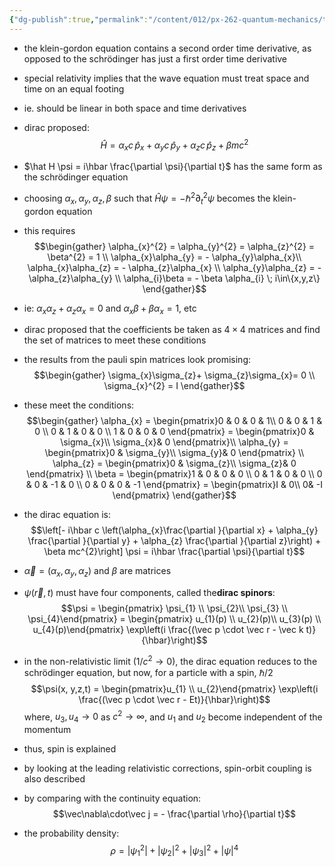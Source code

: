 ```yaml
---
{"dg-publish":true,"permalink":"/content/012/px-262-quantum-mechanics/term-2/n-relativity-and-quantum-mechanics/px-262-n2-dirac-equation/","noteIcon":"1","created":"2025-08-27T13:15:28.533+01:00","updated":"2025-03-10T11:47:24.000+00:00"}
---
```


- the klein-gordon equation contains a second order time derivative, as opposed to the schrödinger has just a first order time derivative
- special relativity implies that the wave equation must treat space and time on an equal footing
- ie. should be linear in both space and time derivatives

- dirac proposed:
$$\hat H = \alpha_{x} c \, \hat p_{x} + \alpha_{y}c \, \hat p_{y} + \alpha_{z}c \, \hat p_{z} + \beta mc^{2}$$
- $\hat H \psi = i\hbar \frac{\partial \psi}{\partial t}$ has the same form as the schrödinger equation
- choosing $\alpha_{x}, \alpha_{y}, \alpha_{z}, \beta$ such that $\hat H \psi = - \hbar^{2}\partial^{2}_{t} \psi$ becomes the klein-gordon equation
- this requires 
$$\begin{gather}
\alpha_{x}^{2} = \alpha_{y}^{2} = \alpha_{z}^{2} = \beta^{2} = 1 \\
 \alpha_{x}\alpha_{y} = - \alpha_{y}\alpha_{x}\\
 \alpha_{x}\alpha_{z} = - \alpha_{z}\alpha_{x} \\
 \alpha_{y}\alpha_{z} = - \alpha_{z}\alpha_{y} \\
 \alpha_{i}\beta = - \beta \alpha_{i} \; i\in\{x,y,z\}
\end{gather}$$
- ie: $\alpha_{x}\alpha_{z} + \alpha_{z}\alpha_{x} = 0$ and $\alpha_{x}\beta + \beta \alpha_{x} = 1$, etc

- dirac proposed that the coefficients be taken as $4\times4$ matrices and find the set of matrices to meet these conditions
- the results from the pauli spin matrices look promising: 
$$\begin{gather} 
\sigma_{x}\sigma_{z}+ \sigma_{z}\sigma_{x}= 0 \\
\sigma_{x}^{2} = I
\end{gather}$$
- these meet the conditions:
$$\begin{gather}
\alpha_{x} = \begin{pmatrix}0 & 0 & 0 & 1\\ 0 & 0 & 1 & 0 \\ 0 & 1 & 0 & 0 \\ 1 & 0 & 0 & 0 \end{pmatrix} = \begin{pmatrix}0 & \sigma_{x}\\ \sigma_{x}& 0 \end{pmatrix}\\
\alpha_{y} = \begin{pmatrix}0 & \sigma_{y}\\ \sigma_{y}& 0 \end{pmatrix} \\
\alpha_{z} = \begin{pmatrix}0 & \sigma_{z}\\ \sigma_{z}& 0 \end{pmatrix} \\
\beta = \begin{pmatrix}1 & 0 & 0 & 0 \\ 0 & 1 & 0 & 0 \\ 0 & 0 & -1 & 0 \\ 0 & 0 & 0 & -1 \end{pmatrix} = 
\begin{pmatrix}I & 0\\ 0& -I \end{pmatrix}
\end{gather}$$
- the dirac equation is:
$$\left[- i\hbar c \left(\alpha_{x}\frac{\partial }{\partial x} + \alpha_{y} \frac{\partial }{\partial y} + \alpha_{z} \frac{\partial }{\partial z}\right) + \beta mc^{2}\right] \psi = i\hbar \frac{\partial \psi}{\partial t}$$

- $\vec \alpha = (\alpha_{x}, \alpha_{y}, \alpha_{z})$ and $\beta$ are matrices
- $\psi(\vec r, t)$ must have four components, called the**dirac spinors**:
$$\psi = \begin{pmatrix} \psi_{1} \\ \psi_{2}\\ \psi_{3} \\ \psi_{4}\end{pmatrix}
= \begin{pmatrix} u_{1}(p) \\ u_{2}(p)\\ u_{3}(p) \\ u_{4}(p)\end{pmatrix} \exp\left(i \frac{(\vec p \cdot \vec r - \vec k t)}{\hbar}\right)$$
- in the non-relativistic limit ($1/c^{2}\to0$), the dirac equation reduces to the schrödinger equation, but now, for a particle with a spin, $\hbar/2$
$$\psi(x, y,z,t) = \begin{pmatrix}u_{1} \\ u_{2}\end{pmatrix} \exp\left(i \frac{(\vec p \cdot \vec r - Et)}{\hbar}\right)$$
	where, $u_{3}, u_{4}\to 0$ as $c^{2} \to \infty$, and $u_{1}$ and $u_{2}$ become independent of the momentum
- thus, spin is explained
- by looking at the leading relativistic corrections, spin-orbit coupling is also described
- by comparing with the continuity equation:
$$\vec\nabla\cdot\vec  j = - \frac{\partial \rho}{\partial t}$$
- the probability density:
$$\rho  = |\psi_{1}^{2} | + |\psi_{2}|^ {2} + |\psi_{3}|^ {2}+ |\psi|^{4}$$
